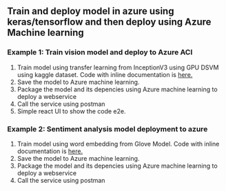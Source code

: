 ## Train and deploy model in azure using keras/tensorflow and then deploy using Azure Machine learning

### Example 1: Train vision model and deploy to Azure ACI

1. Train model using transfer learning from InceptionV3 using GPU DSVM using kaggle dataset. Code with inline documentation is [here.]('https://github.com/manish-shukla01/tensorflowkerasinazure/blob/master/Dogbreeddetection/dogbreeddetector.ipynb')
2. Save the model to Azure machine learning.
3. Package the model and its depencies using Azure machine learning to deploy a webservice
4. Call the service using postman
5. Simple react UI to show the code e2e.

### Example 2: Sentiment analysis model deployment to azure

1. Train model using word embedding from Glove Model. Code with inline documentation is [here.](https://github.com/manish-shukla01/tensorflowkerasinazure/blob/master/sentimentanalysis/nlpstuff.ipynb)
2. Save the model to Azure machine learning.
3. Package the model and its depencies using Azure machine learning to deploy a webservice
4. Call the service using postman

